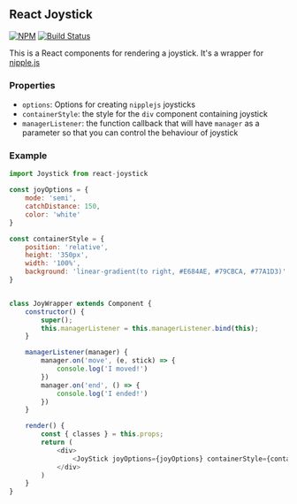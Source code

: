 ## React Joystick

[![NPM](https://nodei.co/npm/react-joystick.png)](https://nodei.co/npm/react-joystick/)
[![Build Status](https://travis-ci.org/yodahuang/react_joystick.svg?branch=master)](https://travis-ci.org/yodahuang/react_joystick)

This is a React components for rendering a joystick. It's a wrapper for [nipple.js](https://yoannmoinet.github.io/nipplejs/)

### Properties

- `options`: Options for creating `nipplejs` joysticks
- `containerStyle`: the style for the `div` component containing joystick
- `managerListener`: the function callback that will have `manager` as a parameter so that you can control the behaviour of joystick

### Example

```javascript
import Joystick from react-joystick

const joyOptions = {
    mode: 'semi',
    catchDistance: 150,
    color: 'white'
}

const containerStyle = {
    position: 'relative',
    height: '350px',
    width: '100%',
    background: 'linear-gradient(to right, #E684AE, #79CBCA, #77A1D3)'
}


class JoyWrapper extends Component {
    constructor() {
        super();
        this.managerListener = this.managerListener.bind(this);
    }

    managerListener(manager) {
        manager.on('move', (e, stick) => {
            console.log('I moved!')
        })
        manager.on('end', () => {
            console.log('I ended!')
        })
    }

    render() {
        const { classes } = this.props;
        return (
            <div>
                <JoyStick joyOptions={joyOptions} containerStyle={containerStyle} managerListener={this.managerListener} />
            </div>
        )
    }
}

```
